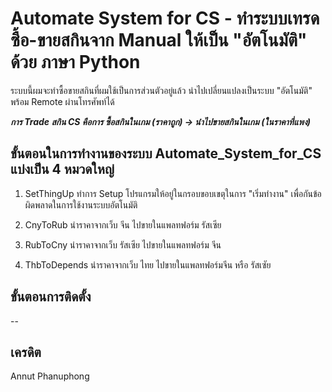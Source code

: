 
# Automate System for CS - ทำระบบเทรด ซื้อ-ขายสกินจาก Manual ให้เป็น "อัตโนมัติ" ด้วย ภาษา Python
ระบบนี้ผมจะทำซื้อขายสกินที่ผมใช้เป็นการส่วนตัวอยู่แล้ว นำไปเปลี่ยนแปลงเป็นระบบ "อัตโนมัติ" พร้อม Remote ผ่านโทรศัพท์ได้

 ***การ Trade สกิน CS คือการ ซื้อสกินในเกม (ราคาถูก) -> นำไปขายสกินในเกม (ในราคาที่แพง)***
  ## ขั้นตอนในการทำงานของระบบ Automate_System_for_CS แบ่งเป็น 4 หมวดใหญ่
 

 1. SetThingUp
        ทำการ Setup โปรแกรมให้อยู่ในกรอบขอบเขตุในการ "เริ่มทำงาน" เพื่อกันข้อผิดพลาดในการใช้งานระบบอัตโนมัติ

  2.  CnyToRub
    นำราคาจากเว็บ จีน ไปขายในแพลทฟอร์ม รัสเซีย

  3. RubToCny
    นำราคาจากเว็บ รัสเซีย ไปขายในแพลทฟอร์ม จีน
    
  4. ThbToDepends
    นำราคาจากเว็บ ไทย ไปขายในแพลทฟอร์มจีน หรือ รัสเซัย

## ขั้นตอนการติดตั้ง
--
## เครดิต
Annut Phanuphong
